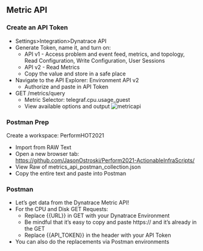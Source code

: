 ## Metric API
### Create an API Token
- Settings>Integration>Dynatrace API
- Generate Token, name it, and turn on:
  - API v1 - Access problem and event feed, metrics, and topology, Read Configuration, Write Configuration, User Sessions
  - API v2 - Read Metrics
  - Copy the value and store in a safe place
- Navigate to the API Explorer: Environment API v2
  - Authorize and paste in API Token
- GET /metrics/query 
  - Metric Selector: telegraf.cpu.usage_guest
  - View available options and output
![metricapi](/Actionable%20Infrastructure%20Observability%E2%80%8B/assets/images/metricapi.png)

### Postman Prep
Create a workspace: PerformHOT2021
- Import from RAW Text
- Open a new browser tab: https://github.com/JasonOstroski/Perform2021-ActionableInfraScripts/
- View Raw of metrics_api_postman_collection.json
- Copy the entire text and paste into Postman

### Postman
- Let’s get data from the Dynatrace Metric API!
- For the CPU and Disk GET Requests:
  - Replace {{URL}} in GET with your Dynatrace Environment
  - Be mindful that it’s easy to copy and paste https:// and it’s already in the GET
  - Replace {{API_TOKEN}} in the header with your API Token
- You can also do the replacements via Postman environments
